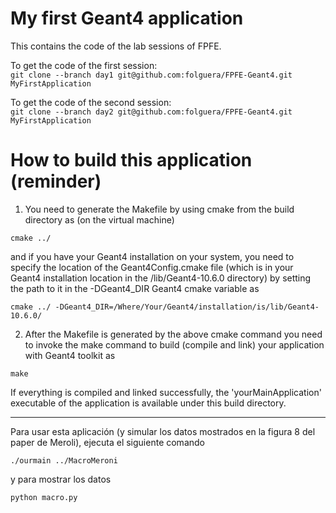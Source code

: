 # My first Geant4 application
This contains the code of the lab sessions of FPFE.

To get the code of the first session:  
`git clone --branch day1 git@github.com:folguera/FPFE-Geant4.git MyFirstApplication`

To get the code of the second session:  
`git clone --branch day2 git@github.com:folguera/FPFE-Geant4.git MyFirstApplication`


# How to build this application (reminder)

1. You need to generate the Makefile by using cmake from the 
   build directory as (on the virtual machine)

`cmake ../` 

  and if you have your Geant4 installation on your system, you need to specify 
  the location of the Geant4Config.cmake file (which is in your Geant4 installation
  location in the /lib/Geant4-10.6.0 directory) by setting the path to it in the 
  -DGeant4_DIR Geant4 cmake variable as


`cmake ../ -DGeant4_DIR=/Where/Your/Geant4/installation/is/lib/Geant4-10.6.0/`

2. After the Makefile is generated by the above cmake command you need to invoke 
   the make command to build (compile and link) your application with Geant4 
   toolkit as 
   
`make`    

  If everything is compiled and linked successfully, the 'yourMainApplication'
  executable of the application is available under this build directory. 

-------

Para usar esta aplicación (y simular los datos mostrados en la figura 8 del paper de Meroli), ejecuta el siguiente comando

`./ourmain ../MacroMeroni`

y para mostrar los datos

`python macro.py`

